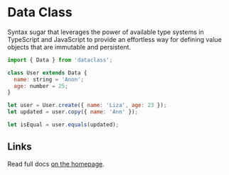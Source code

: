 # Data Class

Syntax sugar that leverages the power of available type systems in TypeScript and JavaScript to
provide an effortless way for defining value objects that are immutable and persistent.

```javascript
import { Data } from 'dataclass';

class User extends Data {
  name: string = 'Anon';
  age: number = 25;
}

let user = User.create({ name: 'Liza', age: 23 });
let updated = user.copy({ name: 'Ann' });

let isEqual = user.equals(updated);
```

## Links

Read full docs [on the homepage](https://dataclass.js.org/).
